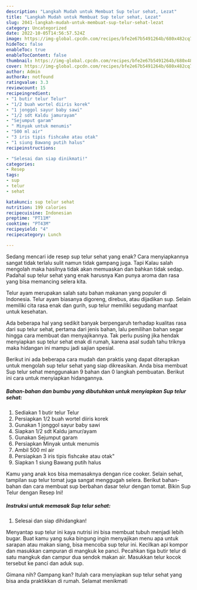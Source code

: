 ```yaml
---
description: "Langkah Mudah untuk Membuat Sup telur sehat, Lezat"
title: "Langkah Mudah untuk Membuat Sup telur sehat, Lezat"
slug: 2041-langkah-mudah-untuk-membuat-sup-telur-sehat-lezat
category: Uncategorized
date: 2022-10-05T14:56:57.524Z
image: https://img-global.cpcdn.com/recipes/bfe2e67b5491264b/680x482cq70/sup-telur-sehat-foto-resep-utama.jpg
hideToc: false
enableToc: true
enableTocContent: false
thumbnail: https://img-global.cpcdn.com/recipes/bfe2e67b5491264b/680x482cq70/sup-telur-sehat-foto-resep-utama.jpg
cover: https://img-global.cpcdn.com/recipes/bfe2e67b5491264b/680x482cq70/sup-telur-sehat-foto-resep-utama.jpg
author: Admin
authorAv: notfound
ratingvalue: 3.3
reviewcount: 15
recipeingredient:
- "1 butir telur Telur"
- "1/2 buah wortel diiris korek"
- "1 jonggol sayur baby sawi"
- "1/2 sdt Kaldu jamurayam"
- "Sejumput garam"
- " Minyak untuk menumis"
- "500 ml air"
- "3 iris tipis fishcake atau otak"
- "1 siung Bawang putih halus"
recipeinstructions:

- "Selesai dan siap dinikmati!"
categories:
- Resep
tags:
- sup
- telur
- sehat

katakunci: sup telur sehat 
nutrition: 199 calories
recipecuisine: Indonesian
preptime: "PT11M"
cooktime: "PT43M"
recipeyield: "4"
recipecategory: Lunch

---
```



Sedang mencari ide resep sup telur sehat yang enak? Cara menyiapkannya sangat tidak terlalu sulit namun tidak gampang juga. Tapi Kalau salah mengolah maka hasilnya tidak akan memuaskan dan bahkan tidak sedap. Padahal sup telur sehat yang enak harusnya Kan punya aroma dan rasa yang bisa memancing selera kita.


Telur ayam merupakan salah satu bahan makanan yang populer di Indonesia. Telur ayam biasanya digoreng, direbus, atau dijadikan sup. Selain memiliki cita rasa enak dan gurih, sup telur memiliki segudang manfaat untuk kesehatan.

Ada beberapa hal yang sedikit banyak berpengaruh terhadap kualitas rasa dari sup telur sehat, pertama dari jenis bahan, lalu pemilihan bahan segar hingga cara membuat dan menyajikannya. Tak perlu pusing jika hendak menyiapkan sup telur sehat enak di rumah, karena asal sudah tahu triknya maka hidangan ini mampu jadi sajian spesial.


Berikut ini ada beberapa cara mudah dan praktis yang dapat diterapkan untuk mengolah sup telur sehat yang siap dikreasikan. Anda bisa membuat Sup telur sehat menggunakan 9 bahan dan 0 langkah pembuatan. Berikut ini cara untuk menyiapkan hidangannya.

<!--inarticleads1-->

##### Bahan-bahan dan bumbu yang dibutuhkan untuk menyiapkan Sup telur sehat:

1. Sediakan 1 butir telur Telur
1. Persiapkan 1/2 buah wortel diiris korek
1. Gunakan 1 jonggol sayur baby sawi
1. Siapkan 1/2 sdt Kaldu jamur/ayam
1. Gunakan Sejumput garam
1. Persiapkan  Minyak untuk menumis
1. Ambil 500 ml air
1. Persiapkan 3 iris tipis fishcake atau otak&#34;
1. Siapkan 1 siung Bawang putih halus


Kamu yang anak kos bisa memasaknya dengan rice cooker. Selain sehat, tampilan sup telur tomat juga sangat menggugah selera. Berikut bahan-bahan dan cara membuat sup berbahan dasar telur dengan tomat. Bikin Sup Telur dengan Resep Ini! 

<!--inarticleads2-->

##### Instruksi untuk memasak Sup telur sehat:


1. Selesai dan siap dihidangkan!

Menyantap sup telur ini kaya nutrisi ini bisa membuat tubuh menjadi lebih bugar. Buat kamu yang suka bingung ingin menyajikan menu apa untuk sarapan atau makan siang, bisa mencoba sup telur ini. Kecilkan api kompor dan masukkan campuran di mangkuk ke panci. Pecahkan tiga butir telur di satu mangkuk dan campur dua sendok makan air. Masukkan telur kocok tersebut ke panci dan aduk sup. 

Gimana nih? Gampang kan? Itulah cara menyiapkan sup telur sehat yang bisa anda praktikkan di rumah. Selamat menikmati
